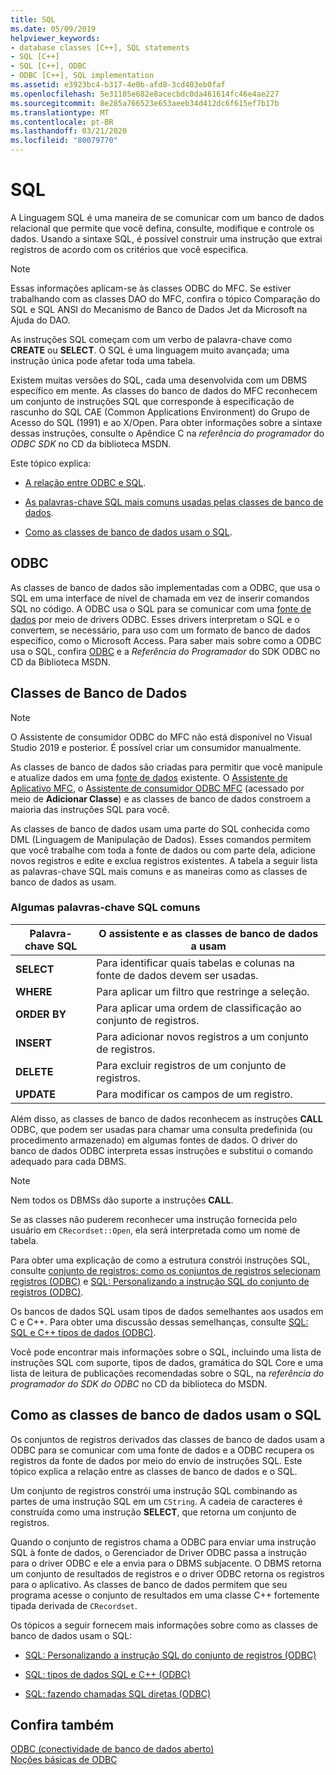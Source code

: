 ```yaml
---
title: SQL
ms.date: 05/09/2019
helpviewer_keywords:
- database classes [C++], SQL statements
- SQL [C++]
- SQL [C++], ODBC
- ODBC [C++], SQL implementation
ms.assetid: e3923bc4-b317-4e0b-afd8-3cd403eb0faf
ms.openlocfilehash: 5e31105e682e8acecbdc0da461614fc46e4ae227
ms.sourcegitcommit: 8e285a766523e653aeeb34d412dc6f615ef7b17b
ms.translationtype: MT
ms.contentlocale: pt-BR
ms.lasthandoff: 03/21/2020
ms.locfileid: "80079770"
---
```

# <a name="sql"></a>SQL

A Linguagem SQL é uma maneira de se comunicar com um banco de dados relacional que permite que você defina, consulte, modifique e controle os dados. Usando a sintaxe SQL, é possível construir uma instrução que extrai registros de acordo com os critérios que você especifica.

> [!NOTE]
>  Essas informações aplicam-se às classes ODBC do MFC. Se estiver trabalhando com as classes DAO do MFC, confira o tópico Comparação do SQL e SQL ANSI do Mecanismo de Banco de Dados Jet da Microsoft na Ajuda do DAO.

As instruções SQL começam com um verbo de palavra-chave como **CREATE** ou **SELECT**. O SQL é uma linguagem muito avançada; uma instrução única pode afetar toda uma tabela.

Existem muitas versões do SQL, cada uma desenvolvida com um DBMS específico em mente. As classes do banco de dados do MFC reconhecem um conjunto de instruções SQL que corresponde à especificação de rascunho do SQL CAE (Common Applications Environment) do Grupo de Acesso do SQL (1991) e ao X/Open. Para obter informações sobre a sintaxe dessas instruções, consulte o Apêndice C na *referência do programador* do *ODBC SDK* no CD da biblioteca MSDN.

Este tópico explica:

- [A relação entre ODBC e SQL](#_core_open_database_connectivity_.28.odbc.29).

- [As palavras-chave SQL mais comuns usadas pelas classes de banco de dados](#_core_the_database_classes).

- [Como as classes de banco de dados usam o SQL](#_core_how_the_database_classes_use_sql).

##  <a name="open-database-connectivity-odbc"></a><a name="_core_open_database_connectivity_.28.odbc.29"></a> ODBC

As classes de banco de dados são implementadas com a ODBC, que usa o SQL em uma interface de nível de chamada em vez de inserir comandos SQL no código. A ODBC usa o SQL para se comunicar com uma [fonte de dados](../../data/odbc/data-source-odbc.md) por meio de drivers ODBC. Esses drivers interpretam o SQL e o convertem, se necessário, para uso com um formato de banco de dados específico, como o Microsoft Access. Para saber mais sobre como a ODBC usa o SQL, confira [ODBC](../../data/odbc/odbc-basics.md) e a *Referência do Programador* do SDK ODBC no CD da Biblioteca MSDN.

##  <a name="database-classes"></a><a name="_core_the_database_classes"></a> Classes de Banco de Dados

> [!NOTE]
> O Assistente de consumidor ODBC do MFC não está disponível no Visual Studio 2019 e posterior. É possível criar um consumidor manualmente.

As classes de banco de dados são criadas para permitir que você manipule e atualize dados em uma [fonte de dados](../../data/odbc/data-source-odbc.md) existente. O [Assistente de Aplicativo MFC](../../mfc/reference/database-support-mfc-application-wizard.md), o [Assistente de consumidor ODBC MFC](../../mfc/reference/adding-an-mfc-odbc-consumer.md) (acessado por meio de **Adicionar Classe**) e as classes de banco de dados constroem a maioria das instruções SQL para você.

As classes de banco de dados usam uma parte do SQL conhecida como DML (Linguagem de Manipulação de Dados). Esses comandos permitem que você trabalhe com toda a fonte de dados ou com parte dela, adicione novos registros e edite e exclua registros existentes. A tabela a seguir lista as palavras-chave SQL mais comuns e as maneiras como as classes de banco de dados as usam.

### <a name="some-common-sql-keywords"></a>Algumas palavras-chave SQL comuns

|Palavra-chave SQL|O assistente e as classes de banco de dados a usam|
|-----------------|---------------------------------------------|
|**SELECT**|Para identificar quais tabelas e colunas na fonte de dados devem ser usadas.|
|**WHERE**|Para aplicar um filtro que restringe a seleção.|
|**ORDER BY**|Para aplicar uma ordem de classificação ao conjunto de registros.|
|**INSERT**|Para adicionar novos registros a um conjunto de registros.|
|**DELETE**|Para excluir registros de um conjunto de registros.|
|**UPDATE**|Para modificar os campos de um registro.|

Além disso, as classes de banco de dados reconhecem as instruções **CALL** ODBC, que podem ser usadas para chamar uma consulta predefinida (ou procedimento armazenado) em algumas fontes de dados. O driver do banco de dados ODBC interpreta essas instruções e substitui o comando adequado para cada DBMS.

> [!NOTE]
>  Nem todos os DBMSs dão suporte a instruções **CALL**.

Se as classes não puderem reconhecer uma instrução fornecida pelo usuário em `CRecordset::Open`, ela será interpretada como um nome de tabela.

Para obter uma explicação de como a estrutura constrói instruções SQL, consulte [conjunto de registros: como os conjuntos de registros selecionam registros (ODBC)](../../data/odbc/recordset-how-recordsets-select-records-odbc.md) e [SQL: Personalizando a instrução SQL do conjunto de registros (ODBC)](../../data/odbc/sql-customizing-your-recordsets-sql-statement-odbc.md).

Os bancos de dados SQL usam tipos de dados semelhantes aos usados em C e C++. Para obter uma discussão dessas semelhanças, consulte [SQL: SQL e C++ tipos de dados (ODBC)](../../data/odbc/sql-sql-and-cpp-data-types-odbc.md).

Você pode encontrar mais informações sobre o SQL, incluindo uma lista de instruções SQL com suporte, tipos de dados, gramática do SQL Core e uma lista de leitura de publicações recomendadas sobre o SQL, na *referência do programador do SDK do* *ODBC* no CD da biblioteca do MSDN.

##  <a name="how-the-database-classes-use-sql"></a><a name="_core_how_the_database_classes_use_sql"></a> Como as classes de banco de dados usam o SQL

Os conjuntos de registros derivados das classes de banco de dados usam a ODBC para se comunicar com uma fonte de dados e a ODBC recupera os registros da fonte de dados por meio do envio de instruções SQL. Este tópico explica a relação entre as classes de banco de dados e o SQL.

Um conjunto de registros constrói uma instrução SQL combinando as partes de uma instrução SQL em um `CString`. A cadeia de caracteres é construída como uma instrução **SELECT**, que retorna um conjunto de registros.

Quando o conjunto de registros chama a ODBC para enviar uma instrução SQL à fonte de dados, o Gerenciador de Driver ODBC passa a instrução para o driver ODBC e ele a envia para o DBMS subjacente. O DBMS retorna um conjunto de resultados de registros e o driver ODBC retorna os registros para o aplicativo. As classes de banco de dados permitem que seu programa acesse o conjunto de resultados em uma classe C++ fortemente tipada derivada de `CRecordset`.

Os tópicos a seguir fornecem mais informações sobre como as classes de banco de dados usam o SQL:

- [SQL: Personalizando a instrução SQL do conjunto de registros (ODBC)](../../data/odbc/sql-customizing-your-recordsets-sql-statement-odbc.md)

- [SQL: tipos de dados SQL e C++ (ODBC)](../../data/odbc/sql-sql-and-cpp-data-types-odbc.md)

- [SQL: fazendo chamadas SQL diretas (ODBC)](../../data/odbc/sql-making-direct-sql-calls-odbc.md)

## <a name="see-also"></a>Confira também

[ODBC (conectividade de banco de dados aberto)](../../data/odbc/open-database-connectivity-odbc.md)<br/>
[Noções básicas de ODBC](../../data/odbc/odbc-basics.md)